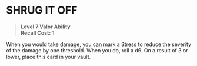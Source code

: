 # SHRUG IT OFF

> **Level 7 Valor Ability**  
> **Recall Cost:** 1

When you would take damage, you can mark a Stress to reduce the severity of the damage by one threshold. When you do, roll a d6. On a result of 3 or lower, place this card in your vault.